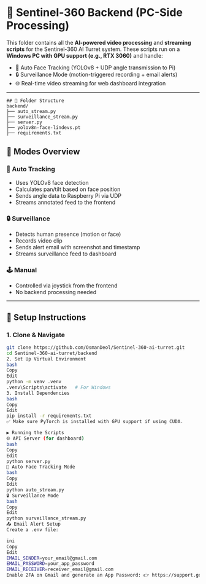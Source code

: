 # 🧠 Sentinel-360 Backend (PC-Side Processing)

This folder contains all the **AI-powered video processing** and **streaming scripts** for the Sentinel-360 AI Turret system. These scripts run on a **Windows PC with GPU support (e.g., RTX 3060)** and handle:

- 🎯 Auto Face Tracking (YOLOv8 + UDP angle transmission to Pi)
- 🔒 Surveillance Mode (motion-triggered recording + email alerts)
- 🌐 Real-time video streaming for web dashboard integration

---
```
## 📁 Folder Structure
backend/
├── auto_stream.py
├── surveillance_stream.py
├── server.py
├── yolov8n-face-lindevs.pt
├── requirements.txt
```


## 🚀 Modes Overview

### 🧠 Auto Tracking
- Uses YOLOv8 face detection
- Calculates pan/tilt based on face position
- Sends angle data to Raspberry Pi via UDP
- Streams annotated feed to the frontend

### 🔒 Surveillance
- Detects human presence (motion or face)
- Records video clip
- Sends alert email with screenshot and timestamp
- Streams surveillance feed to dashboard

### 🕹 Manual
- Controlled via joystick from the frontend
- No backend processing needed

---

## 🔧 Setup Instructions

### 1. Clone & Navigate

```bash
git clone https://github.com/OsmanDeol/Sentinel-360-ai-turret.git
cd Sentinel-360-ai-turret/backend
2. Set Up Virtual Environment
bash
Copy
Edit
python -m venv .venv
.venv\Scripts\activate   # For Windows
3. Install Dependencies
bash
Copy
Edit
pip install -r requirements.txt
✅ Make sure PyTorch is installed with GPU support if using CUDA.

▶️ Running the Scripts
🌐 API Server (for dashboard)
bash
Copy
Edit
python server.py
🧠 Auto Face Tracking Mode
bash
Copy
Edit
python auto_stream.py
🔒 Surveillance Mode
bash
Copy
Edit
python surveillance_stream.py
📤 Email Alert Setup
Create a .env file:

ini
Copy
Edit
EMAIL_SENDER=your_email@gmail.com
EMAIL_PASSWORD=your_app_password
EMAIL_RECEIVER=receiver_email@gmail.com
Enable 2FA on Gmail and generate an App Password: 👉 https://support.google.com/accounts/answer/185833
